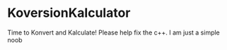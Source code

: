 # KoversionKalculator
Time to Konvert and Kalculate! Please help fix the c++. I am just a simple noob
